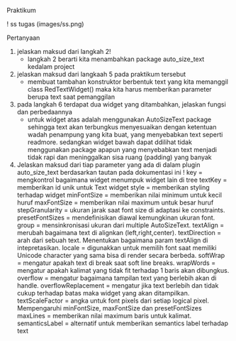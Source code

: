 Praktikum 

! ss tugas (images/ss.png)

Pertanyaan 
1. jelaskan maksud dari langkah 2!
    - langkah 2 berarti kita menambahkan package auto_size_text kedalam project
2. jelaskan maksud dari langkaah 5 pada praktikum tersebut
    - membuat tambahan konstruktor berbentuk text yang kita memanggil class RedTextWidget() maka kita harus memberikan parameter berupa text saat pemanggilan
3. pada langkah 6 terdapat dua widget yang ditambahkan, jelaskan fungsi dan perbedaannya
    - untuk widget atas adalah menggunakan AutoSizeText package sehingga text akan terbungkus menyesuaikan dengan ketentuan wadah penampung yang kita buat, yang menyebabkan text seperti readmore. sedangkan widget bawah dapat ddilihat tidak menggunakan package apapun yang menyebabkan text menjadi tidak rapi dan meninggalkan sisa ruang (padding) yang banyak
4. Jelaskan maksud dari tiap parameter yang ada di dalam plugin auto_size_text berdasarkan tautan   pada dokumentasi ini !
key = mengkontrol bagaimana widget menumpuk widget lain di tree
textKey = memberikan id unik untuk Text widget
style = memberikan styling terhadap widget
minFontSize = memberikan nilai minimum untuk kecil huruf
maxFontSize = memberikan nilai maximum untuk besar huruf
stepGranularity = ukuran jarak saat font size di adaptasi ke constraints.
presetFontSizes = mendefinisikan diawal kemungkinan ukuran font.
group = mensinkronisasi ukuran dari multiple AutoSizeText.
textAlign = merubah bagaimana text di alignkan (left,right,center).
textDirection = arah dari sebuah text. Menentukan bagaimana param textAlign di intepretasikan.
locale = digunakkan untuk memilih font saat memiliki Unicode character yang sama bisa di render secara berbeda.
softWrap = mengatur apakah text di break saat soft line breaks.
wrapWords = mengatur apakah kalimat yang tidak fit terhadap 1 baris akan dibungkus.
overflow = mengatur bagaimana tampilan text yang berlebih akan di handle.
overflowReplacement = mengatur jika text berlebih dan tidak cukup terhadap batas maka widget yang akan ditampilkan.
textScaleFactor = angka untuk font pixels dari setiap logical pixel. Mempengaruhi minFontSize, maxFontSize dan presetFontSizes
maxLines = memberikan nilai maximum baris untuk kalimat.
semanticsLabel = alternatif untuk memberikan semantics label terhadap text